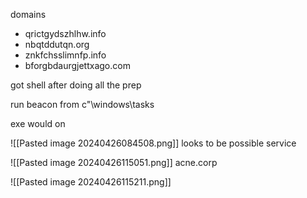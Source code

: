 domains 
- qrictgydszhlhw.info
- nbqtddutqn.org
- znkfchsslimnfp.info
- bforgbdaurgjettxago.com

got shell after doing all the prep

run beacon from c"\windows\tasks

exe would on

![[Pasted image 20240426084508.png]]
 looks to be possible service

![[Pasted image 20240426115051.png]]
acne.corp 

![[Pasted image 20240426115211.png]]


